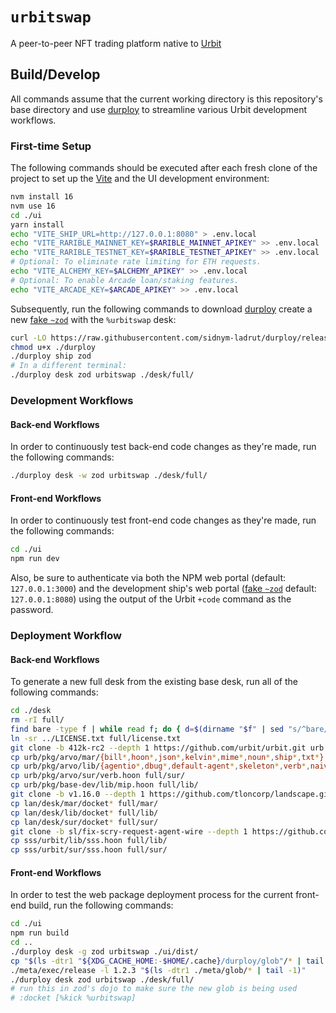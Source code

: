 # `urbitswap` #

A peer-to-peer NFT trading platform native to [Urbit]

## Build/Develop ##

All commands assume that the current working directory is this repository's
base directory and use [durploy] to streamline various Urbit development
workflows.

### First-time Setup ###

The following commands should be executed after each fresh clone of the project
to set up the [Vite] and the UI development environment:

```bash
nvm install 16
nvm use 16
cd ./ui
yarn install
echo "VITE_SHIP_URL=http://127.0.0.1:8080" > .env.local
echo "VITE_RARIBLE_MAINNET_KEY=$RARIBLE_MAINNET_APIKEY" >> .env.local
echo "VITE_RARIBLE_TESTNET_KEY=$RARIBLE_TESTNET_APIKEY" >> .env.local
# Optional: To eliminate rate limiting for ETH requests.
echo "VITE_ALCHEMY_KEY=$ALCHEMY_APIKEY" >> .env.local
# Optional: To enable Arcade loan/staking features.
echo "VITE_ARCADE_KEY=$ARCADE_APIKEY" >> .env.local
```

Subsequently, run the following commands to download [durploy] create a new
[fake `~zod`][fakezod] with the `%urbitswap` desk:

```bash
curl -LO https://raw.githubusercontent.com/sidnym-ladrut/durploy/release/durploy
chmod u+x ./durploy
./durploy ship zod
# In a different terminal:
./durploy desk zod urbitswap ./desk/full/
```

### Development Workflows ###

#### Back-end Workflows ####

In order to continuously test back-end code changes as they're made, run the
following commands:

```bash
./durploy desk -w zod urbitswap ./desk/full/
```

#### Front-end Workflows ####

In order to continuously test front-end code changes as they're made, run the
following commands:

```bash
cd ./ui
npm run dev
```

Also, be sure to authenticate via both the NPM web portal (default:
`127.0.0.1:3000`) and the development ship's web portal ([fake `~zod`][fakezod]
default: `127.0.0.1:8080`) using the output of the Urbit `+code` command as
the password.

### Deployment Workflow ###

#### Back-end Workflows ####

To generate a new full desk from the existing base desk, run all
of the following commands:

```bash
cd ./desk
rm -rI full/
find bare -type f | while read f; do { d=$(dirname "$f" | sed "s/^bare/full/"); mkdir -p "$d"; ln -sr -t "$d" "$f"; }; done
ln -sr ../LICENSE.txt full/license.txt
git clone -b 412k-rc2 --depth 1 https://github.com/urbit/urbit.git urb
cp urb/pkg/arvo/mar/{bill*,hoon*,json*,kelvin*,mime*,noun*,ship*,txt*} full/mar/
cp urb/pkg/arvo/lib/{agentio*,dbug*,default-agent*,skeleton*,verb*,naive*,tiny*,ethereum*} full/lib/
cp urb/pkg/arvo/sur/verb.hoon full/sur/
cp urb/pkg/base-dev/lib/mip.hoon full/lib/
git clone -b v1.16.0 --depth 1 https://github.com/tloncorp/landscape.git lan
cp lan/desk/mar/docket* full/mar/
cp lan/desk/lib/docket* full/lib/
cp lan/desk/sur/docket* full/sur/
git clone -b sl/fix-scry-request-agent-wire --depth 1 https://github.com/sidnym-ladrut/sss.git sss
cp sss/urbit/lib/sss.hoon full/lib/
cp sss/urbit/sur/sss.hoon full/sur/
```

#### Front-end Workflows ####

In order to test the web package deployment process for the current
front-end build, run the following commands:

```bash
cd ./ui
npm run build
cd ..
./durploy desk -g zod urbitswap ./ui/dist/
cp "$(ls -dtr1 "${XDG_CACHE_HOME:-$HOME/.cache}/durploy/glob"/* | tail -1)" ./meta/glob
./meta/exec/release -l 1.2.3 "$(ls -dtr1 ./meta/glob/* | tail -1)"
./durploy desk zod urbitswap ./desk/full/
# run this in zod's dojo to make sure the new glob is being used
# :docket [%kick %urbitswap]
```


[urbit]: https://urbit.org
[durploy]: https://github.com/sidnym-ladrut/durploy

[fakezod]: https://developers.urbit.org/guides/core/environment#development-ships
[react]: https://reactjs.org/
[tailwind css]: https://tailwindcss.com/
[vite]: https://vitejs.dev/
